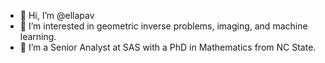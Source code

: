- 👋 Hi, I’m @ellapav
- 👀 I’m interested in geometric inverse problems, imaging, and machine learning.
- 🌱 I’m a Senior Analyst at SAS with a PhD in Mathematics from NC State.

<!---
ellapav/ellapav is a ✨ special ✨ repository because its `README.md` (this file) appears on your GitHub profile.
You can click the Preview link to take a look at your changes.
--->
